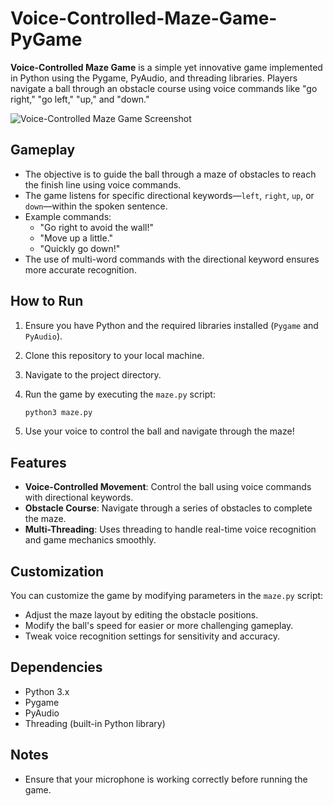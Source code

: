 # Voice-Controlled-Maze-Game-PyGame
**Voice-Controlled Maze Game** is a simple yet innovative game implemented in Python using the Pygame, PyAudio, and threading libraries. Players navigate a ball through an obstacle course using voice commands like "go right," "go left," "up," and "down."

![Voice-Controlled Maze Game Screenshot](voice_maze_sc.png)

## Gameplay

- The objective is to guide the ball through a maze of obstacles to reach the finish line using voice commands.
- The game listens for specific directional keywords—`left`, `right`, `up`, or `down`—within the spoken sentence.
- Example commands:
  - "Go right to avoid the wall!"
  - "Move up a little."
  - "Quickly go down!"
- The use of multi-word commands with the directional keyword ensures more accurate recognition.

## How to Run

1. Ensure you have Python and the required libraries installed (`Pygame` and `PyAudio`).
   
2. Clone this repository to your local machine.

3. Navigate to the project directory.

4. Run the game by executing the `maze.py` script:

   ```bash
   python3 maze.py
   ```

5. Use your voice to control the ball and navigate through the maze!

## Features

- **Voice-Controlled Movement**: Control the ball using voice commands with directional keywords.
- **Obstacle Course**: Navigate through a series of obstacles to complete the maze.
- **Multi-Threading**: Uses threading to handle real-time voice recognition and game mechanics smoothly.

## Customization

You can customize the game by modifying parameters in the `maze.py` script:

- Adjust the maze layout by editing the obstacle positions.
- Modify the ball's speed for easier or more challenging gameplay.
- Tweak voice recognition settings for sensitivity and accuracy.

## Dependencies

- Python 3.x
- Pygame
- PyAudio
- Threading (built-in Python library)

## Notes

- Ensure that your microphone is working correctly before running the game.
